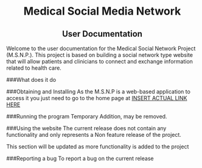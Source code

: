 <center> <h1>Medical Social Media Network </h1> </center>
<center> <h2>User Documentation </h2> </center>

Welcome to the user documentation for the Medical Social Network Project (M.S.N.P.).  This project is based on building a social network type website that will allow patients and clinicians to connect and exchange information related to health care. 

###What does it do


###Obtaining and Installing
As the M.S.N.P is a web-based application to access it you just need to go to the home page at [INSERT ACTUAL LINK HERE](www.google.com)

###Running the program
Temporary Addition, may be removed.


###Using the website
The current release does not contain any functionality and only represents a Non feature release of the project.  

This section will be updated as more functionality is added to the project

###Reporting a bug
To report a bug on the current release


